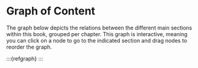 # Graph of Content

The graph below depicts the relations between the different main sections within this book, grouped per chapter. This graph is interactive, meaning you can click on a node to go to the indicated section and drag nodes to reorder the graph.

:::{refgraph}
:::